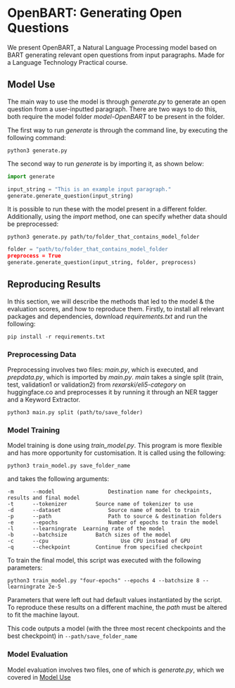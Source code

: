 # OpenBART: Generating Open Questions
We present OpenBART, a Natural Language Processing model based on BART generating relevant open questions from input paragraphs. Made for a Language Technology Practical course.

## Model Use

The main way to use the model is through _generate.py_ to generate an open question from a user-inputted paragraph.
There are two ways to do this, both require the model folder _model-OpenBART_ to be present in the folder.

The first way to run _generate_ is through the command line, by executing the following command:
```console
python3 generate.py
```

The second way to run _generate_ is by importing it, as shown below:
```python
import generate

input_string = "This is an example input paragraph."
generate.generate_question(input_string)
```

It is possible to run these with the model present in a different folder. Additionally, using the _import_ method, one can specify whether data should be preprocessed:
```console
python3 generate.py path/to/folder_that_contains_model_folder
```
```python
folder = "path/to/folder_that_contains_model_folder
preprocess = True
generate.generate_question(input_string, folder, preprocess)
```

## Reproducing Results

In this section, we will describe the methods that led to the model & the evaluation scores, and how to reproduce them.
Firstly, to install all relevant packages and dependencies, download _requirements.txt_ and run the following:
```console
pip install -r requirements.txt
```
### Preprocessing Data

Preprocessing involves two files: _main.py_, which is executed, and _prepdata.py_, which is imported by _main.py_.
_main_ takes a single split (train, test, validation1 or validation2) from _rexarski/eli5-category_ on huggingface.co and preprocesses it by running it through an NER tagger and a Keyword Extractor.
```console
python3 main.py split (path/to/save_folder)
```

### Model Training

Model training is done using _train_model.py_. This program is more flexible and has more opportunity for customisation. It is called using the following:
```console
python3 train_model.py save_folder_name
```
and takes the following arguments:
```console
-m		--model					Destination name for checkpoints, results and final model
-t 		--tokenizer			Source name of tokenizer to use
-d 		--dataset				Source name of model to train
-p 		--path					Path to source & destination folders
-e 		--epochs				Number of epochs to train the model
-l 		--learningrate	Learning rate of the model
-b		--batchsize			Batch sizes of the model
-c 		--cpu						Use CPU instead of GPU
-q 		--checkpoint		Continue from specified checkpoint
```

To train the final model, this script was executed with the following parameters:
```console
python3 train_model.py "four-epochs" --epochs 4 --batchsize 8 --learningrate 2e-5
```
Parameters that were left out had default values instantiated by the script.
To reproduce these results on a different machine, the _path_ must be altered to fit the machine layout.

This code outputs a model (with the three most recent checkpoints and the best checkpoint) in `--path/save_folder_name`

### Model Evaluation

Model evaluation involves two files, one of which is _generate.py_, which we covered in [Model Use](#model-use)
